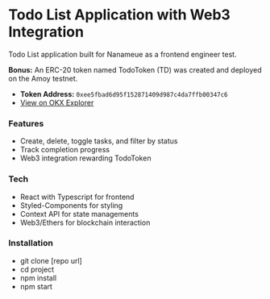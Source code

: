 # Todo List Application with Web3 Integration

Todo List application built for Nanameue as a frontend engineer test.

**Bonus:** An ERC-20 token named TodoToken (TD) was created and deployed on the Amoy testnet.

- **Token Address:** `0xee5fbad6d95f152871409d987c4da7ffb00347c6`
- [View on OKX Explorer](https://www.okx.com/pt-br/web3/explorer/amoy/token/0xee5fbad6d95f152871409d987c4da7ffb00347c6?address=0x019ec47518c33db29cfe7ffc06025ef8b64efa52)

### Features

- Create, delete, toggle tasks, and filter by status
- Track completion progress
- Web3 integration rewarding TodoToken

### Tech

- React with Typescript for frontend
- Styled-Components for styling
- Context API for state managements
- Web3/Ethers for blockchain interaction

### Installation

- git clone [repo url]
- cd project
- npm install
- npm start
